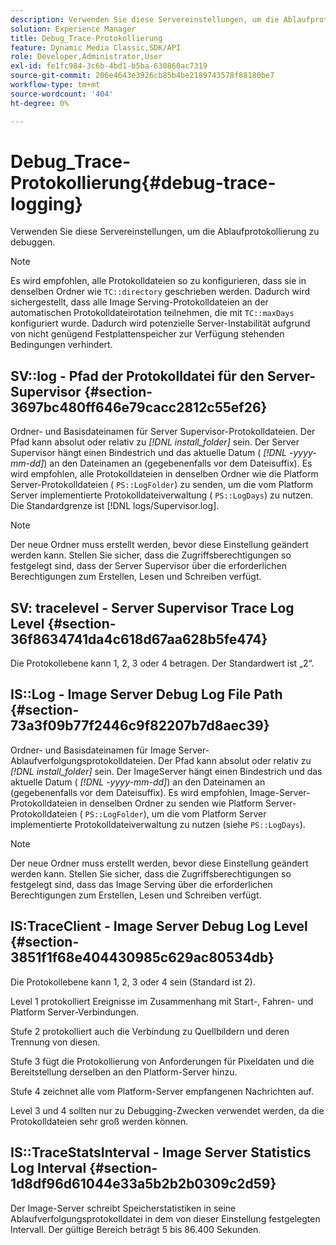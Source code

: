 ```yaml
---
description: Verwenden Sie diese Servereinstellungen, um die Ablaufprotokollierung zu debuggen.
solution: Experience Manager
title: Debug_Trace-Protokollierung
feature: Dynamic Media Classic,SDK/API
role: Developer,Administrator,User
exl-id: fe1fc984-3c6b-4bd1-b5ba-630860ac7319
source-git-commit: 206e4643e3926cb85b4be2189743578f88180be7
workflow-type: tm+mt
source-wordcount: '404'
ht-degree: 0%

---
```


# Debug_Trace-Protokollierung{#debug-trace-logging}

Verwenden Sie diese Servereinstellungen, um die Ablaufprotokollierung zu debuggen.

>[!NOTE]
>
>Es wird empfohlen, alle Protokolldateien so zu konfigurieren, dass sie in denselben Ordner wie `TC::directory` geschrieben werden. Dadurch wird sichergestellt, dass alle Image Serving-Protokolldateien an der automatischen Protokolldateirotation teilnehmen, die mit `TC::maxDays` konfiguriert wurde. Dadurch wird potenzielle Server-Instabilität aufgrund von nicht genügend Festplattenspeicher zur Verfügung stehenden Bedingungen verhindert.

## SV::log - Pfad der Protokolldatei für den Server-Supervisor {#section-3697bc480ff646e79cacc2812c55ef26}

Ordner- und Basisdateinamen für Server Supervisor-Protokolldateien. Der Pfad kann absolut oder relativ zu *[!DNL install_folder]* sein. Der Server Supervisor hängt einen Bindestrich und das aktuelle Datum ( *[!DNL -yyyy-mm-dd]*) an den Dateinamen an (gegebenenfalls vor dem Dateisuffix). Es wird empfohlen, alle Protokolldateien in denselben Ordner wie die Platform Server-Protokolldateien ( `PS::LogFolder`) zu senden, um die vom Platform Server implementierte Protokolldateiverwaltung ( `PS::LogDays`) zu nutzen. Die Standardgrenze ist [!DNL logs/Supervisor.log].

>[!NOTE]
>
>Der neue Ordner muss erstellt werden, bevor diese Einstellung geändert werden kann. Stellen Sie sicher, dass die Zugriffsberechtigungen so festgelegt sind, dass der Server Supervisor über die erforderlichen Berechtigungen zum Erstellen, Lesen und Schreiben verfügt.

## SV: tracelevel - Server Supervisor Trace Log Level {#section-36f8634741da4c618d67aa628b5fe474}

Die Protokollebene kann 1, 2, 3 oder 4 betragen. Der Standardwert ist „2“.

## IS::Log - Image Server Debug Log File Path {#section-73a3f09b77f2446c9f82207b7d8aec39}

Ordner- und Basisdateinamen für Image Server-Ablaufverfolgungsprotokolldateien. Der Pfad kann absolut oder relativ zu *[!DNL install_folder]* sein. Der ImageServer hängt einen Bindestrich und das aktuelle Datum ( *[!DNL -yyyy-mm-dd]*) an den Dateinamen an (gegebenenfalls vor dem Dateisuffix). Es wird empfohlen, Image-Server-Protokolldateien in denselben Ordner zu senden wie Platform Server-Protokolldateien ( `PS::LogFolder`), um die vom Platform Server implementierte Protokolldateiverwaltung zu nutzen (siehe `PS::LogDays`).

>[!NOTE]
>
>Der neue Ordner muss erstellt werden, bevor diese Einstellung geändert werden kann. Stellen Sie sicher, dass die Zugriffsberechtigungen so festgelegt sind, dass das Image Serving über die erforderlichen Berechtigungen zum Erstellen, Lesen und Schreiben verfügt.

## IS:TraceClient - Image Server Debug Log Level {#section-3851f1f68e404430985c629ac80534db}

Die Protokollebene kann 1, 2, 3 oder 4 sein (Standard ist 2).

Level 1 protokolliert Ereignisse im Zusammenhang mit Start-, Fahren- und Platform Server-Verbindungen.

Stufe 2 protokolliert auch die Verbindung zu Quellbildern und deren Trennung von diesen.

Stufe 3 fügt die Protokollierung von Anforderungen für Pixeldaten und die Bereitstellung derselben an den Platform-Server hinzu.

Stufe 4 zeichnet alle vom Platform-Server empfangenen Nachrichten auf.

Level 3 und 4 sollten nur zu Debugging-Zwecken verwendet werden, da die Protokolldateien sehr groß werden können.

## IS::TraceStatsInterval - Image Server Statistics Log Interval {#section-1d8df96d61044e33a5b2b2b0309c2d59}

Der Image-Server schreibt Speicherstatistiken in seine Ablaufverfolgungsprotokolldatei in dem von dieser Einstellung festgelegten Intervall. Der gültige Bereich beträgt 5 bis 86.400 Sekunden.

